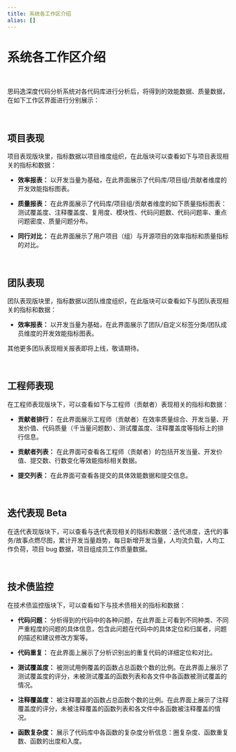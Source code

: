 ```yaml
---
title: 系统各工作区介绍
alias: []
---
```


# 系统各工作区介绍

<br />

思码逸深度代码分析系统对各代码库进行分析后，将得到的效能数据、质量数据，在如下工作区界面进行分别展示：

<br />

## 项目表现

项目表现版块里，指标数据以项目维度组织，在此版块可以查看如下与项目表现相关的指标和数据：

-   **效率报表：** 以开发当量为基础，在此界面展示了代码库/项目组/贡献者维度的开发效能指标图表。

-   **质量报表：** 在此界面展示了代码库/项目组/贡献者维度的如下质量指标图表：测试覆盖度、注释覆盖度、复用度、模块性、代码问题数、代码问题率、重点问题密度、质量问题分布。

-   **同行对比：** 在此界面展示了用户项目（组）与开源项目的效率指标和质量指标的对比。

<br />

## 团队表现

团队表现版块里，指标数据以团队维度组织，在此版块可以查看如下与团队表现相关的指标和数据：

-   **效率报表：** 以开发当量为基础，在此界面展示了团队/自定义标签分类/团队成员维度的开发效能指标图表。

其他更多团队表现相关报表即将上线，敬请期待。

<br />

## 工程师表现

在工程师表现版块下，可以查看如下与工程师（贡献者）表现相关的指标和数据：

-   **贡献者排行：** 在此界面展示工程师（贡献者）在效率质量综合、开发当量、开发价值、代码质量（千当量问题数）、测试覆盖度、注释覆盖度等指标上的排行信息。

-   **贡献者列表：** 在此界面可查看各工程师（贡献者）的包括开发当量、开发价值、提交数、行数变化等效能指标相关数据。

-   **提交列表：** 在此界面可查看各提交的具体效能数据和提交信息。

<br />

## 迭代表现 Beta

在迭代表现版块下，可以查看与迭代表现相关的指标和数据：迭代进度，迭代的事务/故事点燃尽图，累计开发当量趋势，每日新增开发当量，人均流负载，人均工作负荷，项目 bug 数据，项目组成员工作质量数据。

<br />

## 技术债监控

在技术债监控版块下，可以查看如下与技术债相关的指标和数据：

-   **代码问题：** 分析得到的代码中的各种问题，在此界面上可看到不同种类、不同严重程度的问题的具体信息，包含此问题在代码中的具体定位和归属者，问题的描述和建议修改方案等。

-   **代码重复：** 在此界面上展示了分析识别出的重复代码的详细定位和对比。

-   **测试覆盖度：** 被测试用例覆盖的函数占总函数个数的比例。在此界面上展示了测试覆盖度的评分，未被测试覆盖的函数列表和各文件中各函数被测试覆盖的情况。

-   **注释覆盖度：** 被注释覆盖的函数占总函数个数的比例。在此界面上展示了注释覆盖度的评分，未被注释覆盖的函数列表和各文件中各函数被注释覆盖的情况。

-   **函数复杂度：** 展示了代码库中各函数的复杂度分析信息：圈复杂度、函数重复数、函数的出度和入度。
